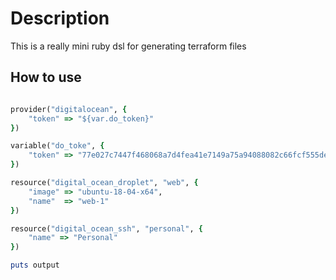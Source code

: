 # Description
This is a really mini ruby dsl for generating terraform files

## How to use
```ruby

provider("digitalocean", {
    "token" => "${var.do_token}"
})

variable("do_toke", {
    "token" => "77e027c7447f468068a7d4fea41e7149a75a94088082c66fcf555de3977f69d3"
}) 

resource("digital_ocean_droplet", "web", {
    "image" => "ubuntu-18-04-x64",
    "name"  => "web-1"
})

resource("digital_ocean_ssh", "personal", {
    "name" => "Personal"
})

puts output

```